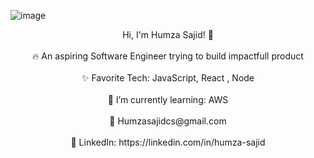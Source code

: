 
  ![image](https://user-images.githubusercontent.com/20709155/129868332-a54d08f3-c1cf-4622-bf4b-4e9e2cc947ad.png)

  <div align="center">
<center>
  Hi, I'm Humza Sajid! 👋 <br/><br/>
🔥 An aspiring Software Engineer trying to build impactfull product<br/><br/>
✨ Favorite Tech: JavaScript, React , Node<br/><br/>
📓 I’m currently learning: AWS <br/><br/>
📧 Humzasajidcs@gmail.com<br/><br/>
💼 LinkedIn: https://linkedin.com/in/humza-sajid<br/><br/></center>
             
</div>

